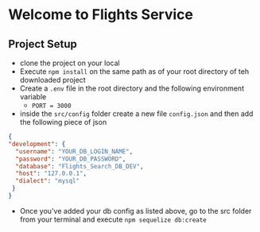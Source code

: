 # Welcome to Flights Service

## Project Setup

 - clone the project on your local 
 - Execute `npm install` on the same path as of your root directory of teh downloaded project
 - Create a `.env` file in the root directory and the following environment variable
    - `PORT = 3000`
  - inside the `src/config` folder create a new file `config.json` and then add the following piece of json

  ``` json
  {
  "development": {
    "username": "YOUR_DB_LOGIN_NAME",
    "password": "YOUR_DB_PASSWORD",
    "database": "Flights_Search_DB_DEV",
    "host": "127.0.0.1",
    "dialect": "mysql"
   }
  }
  ```
  - Once you've added your db config as listed above, go to the src folder from your terminal and execute `npm sequelize db:create`